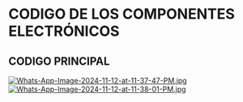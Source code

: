 # CODIGO DE LOS COMPONENTES ELECTRÓNICOS
## CODIGO PRINCIPAL
[![Whats-App-Image-2024-11-12-at-11-37-47-PM.jpg](https://i.postimg.cc/BnBTLFry/Whats-App-Image-2024-11-12-at-11-37-47-PM.jpg)](https://postimg.cc/xXqJBXTy)
[![Whats-App-Image-2024-11-12-at-11-38-01-PM.jpg](https://i.postimg.cc/tgrFDjCN/Whats-App-Image-2024-11-12-at-11-38-01-PM.jpg)](https://postimg.cc/9474Fs9D)

